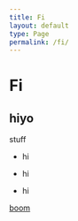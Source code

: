 ```yaml
---
title: Fi
layout: default
type: Page
permalink: /fi/
---
```


# Fi

## hiyo
stuff
- hi

- hi

- hi

[boom](http://nyt.com/)


